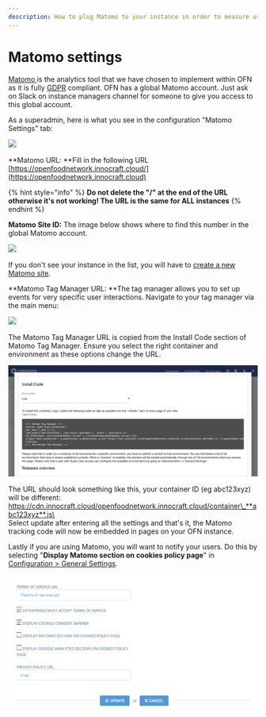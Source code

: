 ```yaml
---
description: How to plug Matomo to your instance in order to measure users behaviour.
---
```


# Matomo settings

[Matomo ](https://matomo.org)is the analytics tool that we have chosen to implement within OFN as it is fully [GDPR](https://eugdpr.org) compliant. OFN has a global Matomo account. Just ask on Slack on instance managers channel for someone to give you access to this global account.

As a superadmin, here is what you see in the configuration "Matomo Settings" tab:

![](../../.gitbook/assets/matomo-config-screen.png)

**Matomo URL: **Fill in the following URL [https://openfoodnetwork.innocraft.cloud/](https://openfoodnetwork.innocraft.cloud)   

{% hint style="info" %}
**Do not delete the "/" at the end of the URL otherwise it's not working! The URL is the same for ALL instances**
{% endhint %}

**Matomo Site ID:**  The image below shows where to find this number in the global Matomo account.

![](https://lh6.googleusercontent.com/mKWjaq9Z4Rr3UOPD3CTA2IQYt4KJWo4QcoloG1h5UOR4uCKUcLzhWeqjKTKTeEm7YO9D7d\_3VxA0IPA53aw4sj0ZQZvEmnvWxY-D0o68culnfurAmfgma7BqqyMGQjcfE0Zs-Qsd)

If you don't see your instance in the list, you will have to [create a new Matomo site](setting-up-a-new-matomo-site.md). 

**Matomo Tag Manager URL: **The tag manager allows you to set up events for very specific user interactions. Navigate to your tag manager via the main menu:

![](../../.gitbook/assets/matomo-nav.png)

The Matomo Tag Manager URL is copied from the Install Code section of Matomo Tag Manager. Ensure you select the right container and environment as these options change the URL.

![](<../../.gitbook/assets/Screen Shot 2020-07-01 at 2.05.18 pm.png>)

The URL should look something like this, your container ID (eg abc123xyz) will be different:\
https://cdn.innocraft.cloud/openfoodnetwork.innocraft.cloud/container\_**abc123xyz**.js\
\
Select update after entering all the settings and that's it, the Matomo tracking code will now be embedded in pages on your OFN instance.

Lastly if you are using Matomo, you will want to notify your users. Do this by selecting "**Display Matomo section on cookies policy page**" in [Configuration > General Settings](https://ofn-user-guide.gitbook.io/ofn-super-admin-guide/ofn-platform-configuration/general-settings).

![](<../../.gitbook/assets/image (4).png>)



